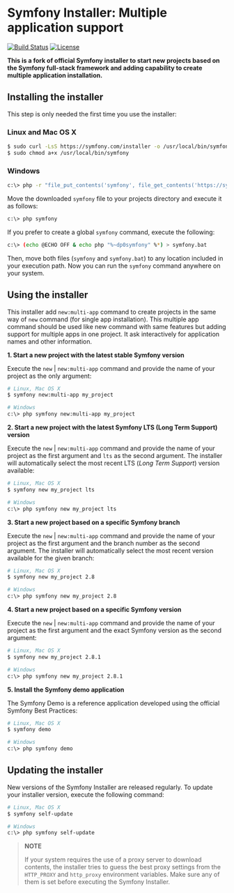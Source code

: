 Symfony Installer: Multiple application support
===============================================

[![Build Status](https://travis-ci.org/bcastellano/symfony-installer.svg?branch=master)](https://travis-ci.org/bcastellano/symfony-installer) [![License](http://img.shields.io/:license-mit-blue.svg)](http://doge.mit-license.org)

**This is a fork of official Symfony installer to start new projects based on the Symfony
full-stack framework and adding capability to create multiple application installation.**

Installing the installer
------------------------

This step is only needed the first time you use the installer:

### Linux and Mac OS X

```bash
$ sudo curl -LsS https://symfony.com/installer -o /usr/local/bin/symfony
$ sudo chmod a+x /usr/local/bin/symfony
```

### Windows

```bash
c:\> php -r "file_put_contents('symfony', file_get_contents('https://symfony.com/installer'));"
```

Move the downloaded `symfony` file to your projects directory and execute
it as follows:

```bash
c:\> php symfony
```

If you prefer to create a global `symfony` command, execute the following:

```bash
c:\> (echo @ECHO OFF & echo php "%~dp0symfony" %*) > symfony.bat
```

Then, move both files (`symfony` and `symfony.bat`) to any location included
in your execution path. Now you can run the `symfony` command anywhere on your
system.

Using the installer
-------------------
This installer add `new:multi-app` command to create projects in the same way of `new` command 
(for single app installation). This multiple app command should be used like new command with same 
features but adding support for multiple apps in one project. It ask interactively for application 
names and other information.

**1. Start a new project with the latest stable Symfony version**

Execute the `new` | `new:multi-app` command and provide the name of your project as the only
argument:

```bash
# Linux, Mac OS X
$ symfony new:multi-app my_project

# Windows
c:\> php symfony new:multi-app my_project
```

**2. Start a new project with the latest Symfony LTS (Long Term Support) version**

Execute the `new` | `new:multi-app` command and provide the name of your project as the first
argument and `lts` as the second argument. The installer will automatically
select the most recent LTS (*Long Term Support*) version available:

```bash
# Linux, Mac OS X
$ symfony new my_project lts

# Windows
c:\> php symfony new my_project lts
```

**3. Start a new project based on a specific Symfony branch**

Execute the `new` | `new:multi-app` command and provide the name of your project as the first
argument and the branch number as the second argument. The installer will
automatically select the most recent version available for the given branch:

```bash
# Linux, Mac OS X
$ symfony new my_project 2.8

# Windows
c:\> php symfony new my_project 2.8
```

**4. Start a new project based on a specific Symfony version**

Execute the `new` | `new:multi-app` command and provide the name of your project as the first
argument and the exact Symfony version as the second argument:

```bash
# Linux, Mac OS X
$ symfony new my_project 2.8.1

# Windows
c:\> php symfony new my_project 2.8.1
```

**5. Install the Symfony demo application**

The Symfony Demo is a reference application developed using the official Symfony
Best Practices:

```bash
# Linux, Mac OS X
$ symfony demo

# Windows
c:\> php symfony demo
```

Updating the installer
----------------------

New versions of the Symfony Installer are released regularly. To update your
installer version, execute the following command:

```bash
# Linux, Mac OS X
$ symfony self-update

# Windows
c:\> php symfony self-update
```

> **NOTE**
>
> If your system requires the use of a proxy server to download contents, the
> installer tries to guess the best proxy settings from the `HTTP_PROXY` and
> `http_proxy` environment variables. Make sure any of them is set before
> executing the Symfony Installer.
